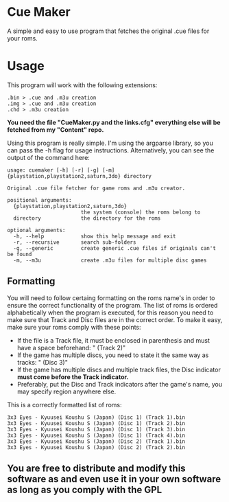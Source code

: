 # Cue Maker
A simple and easy to use program that fetches the original .cue files for your roms.

# Usage
This program will work with the following extensions:

```
.bin > .cue and .m3u creation
.img > .cue and .m3u creation
.chd > .m3u creation
```

**You need the file "CueMaker.py and the links.cfg" everything else will be fetched from my "Content" repo.**

Using this program is really simple. I'm using the argparse library, so you can pass the -h flag for usage instructions. Alternatively, you can see the output of the command here:

```
usage: cuemaker [-h] [-r] [-g] [-m] {playstation,playstation2,saturn,3do} directory

Original .cue file fetcher for game roms and .m3u creator.

positional arguments:
  {playstation,playstation2,saturn,3do}
                        the system (console) the roms belong to
  directory             the directory for the roms

optional arguments:
  -h, --help            show this help message and exit
  -r, --recursive       search sub-folders
  -g, --generic         create generic .cue files if originals can't be found
  -m, --m3u             create .m3u files for multiple disc games
```
## Formatting

You will need to follow certaing formatting on the roms name's in order to ensure the correct functionality of the program. The list of roms is ordered alphabetically when the program is executed, for this reason you need to make sure that Track and Disc files are in the correct order. To make it easy, make sure your roms comply with these points:

* If the file is a Track file, it must be enclosed in parenthesis and must have a space beforehand: " (Track 2)"
* If the game has multiple discs, you need to state it the same way as tracks: " (Disc 3)"
* If the game has multiple discs and multiple track files, the Disc indicator **must come before the Track indicator.**
* Preferably, put the Disc and Track indicators after the game's name, you may specify region anywhere else.

This is a correctly formatted list of roms:

```
3x3 Eyes - Kyuusei Koushu S (Japan) (Disc 1) (Track 1).bin
3x3 Eyes - Kyuusei Koushu S (Japan) (Disc 1) (Track 2).bin
3x3 Eyes - Kyuusei Koushu S (Japan) (Disc 1) (Track 3).bin
3x3 Eyes - Kyuusei Koushu S (Japan) (Disc 1) (Track 4).bin
3x3 Eyes - Kyuusei Koushu S (Japan) (Disc 2) (Track 1).bin
3x3 Eyes - Kyuusei Koushu S (Japan) (Disc 2) (Track 2).bin
```

## You are free to distribute and modify this software as and even use it in your own software as long as you comply with the GPL
